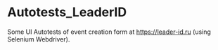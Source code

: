 # Autotests_LeaderID

Some UI Autotests of event creation form at https://leader-id.ru (using Selenium Webdriver).